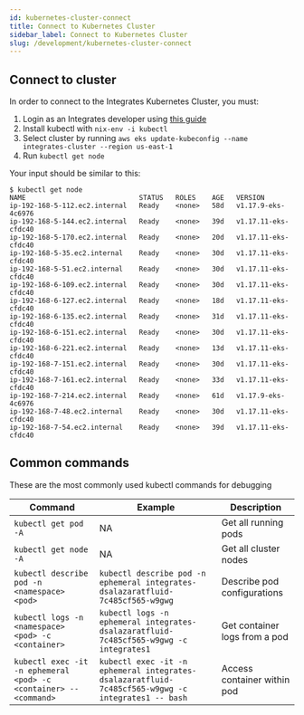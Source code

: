 ```yaml
---
id: kubernetes-cluster-connect
title: Connect to Kubernetes Cluster
sidebar_label: Connect to Kubernetes Cluster
slug: /development/kubernetes-cluster-connect
---
```


## Connect to cluster

In order to connect to the Integrates Kubernetes Cluster, you must:

1. Login as an Integrates developer using [this guide](/development/get-dev-keys)
2. Install kubectl with `nix-env -i kubectl`
3. Select cluster by running `aws eks update-kubeconfig --name integrates-cluster --region us-east-1`
4. Run `kubectl get node`

Your input should be similar to this:

```
$ kubectl get node
NAME                            STATUS   ROLES    AGE   VERSION
ip-192-168-5-112.ec2.internal   Ready    <none>   58d   v1.17.9-eks-4c6976
ip-192-168-5-144.ec2.internal   Ready    <none>   39d   v1.17.11-eks-cfdc40
ip-192-168-5-170.ec2.internal   Ready    <none>   20d   v1.17.11-eks-cfdc40
ip-192-168-5-35.ec2.internal    Ready    <none>   30d   v1.17.11-eks-cfdc40
ip-192-168-5-51.ec2.internal    Ready    <none>   30d   v1.17.11-eks-cfdc40
ip-192-168-6-109.ec2.internal   Ready    <none>   30d   v1.17.11-eks-cfdc40
ip-192-168-6-127.ec2.internal   Ready    <none>   18d   v1.17.11-eks-cfdc40
ip-192-168-6-135.ec2.internal   Ready    <none>   31d   v1.17.11-eks-cfdc40
ip-192-168-6-151.ec2.internal   Ready    <none>   30d   v1.17.11-eks-cfdc40
ip-192-168-6-221.ec2.internal   Ready    <none>   13d   v1.17.11-eks-cfdc40
ip-192-168-7-151.ec2.internal   Ready    <none>   30d   v1.17.11-eks-cfdc40
ip-192-168-7-161.ec2.internal   Ready    <none>   33d   v1.17.11-eks-cfdc40
ip-192-168-7-214.ec2.internal   Ready    <none>   61d   v1.17.9-eks-4c6976
ip-192-168-7-48.ec2.internal    Ready    <none>   30d   v1.17.11-eks-cfdc40
ip-192-168-7-54.ec2.internal    Ready    <none>   39d   v1.17.11-eks-cfdc40
```

## Common commands

These are the most commonly used kubectl commands for debugging

| Command                                                           | Example                                                                                            | Description                   |
| ----------------------------------------------------------------- | -------------------------------------------------------------------------------------------------- | ----------------------------- |
| `kubectl get pod -A`                                              | NA                                                                                                 | Get all running pods          |
| `kubectl get node -A`                                             | NA                                                                                                 | Get all cluster nodes         |
| `kubectl describe pod -n <namespace> <pod>`                       | `kubectl describe pod -n ephemeral integrates-dsalazaratfluid-7c485cf565-w9gwg`                    | Describe pod configurations   |
| `kubectl logs -n <namespace> <pod> -c <container>`                | `kubectl logs -n ephemeral integrates-dsalazaratfluid-7c485cf565-w9gwg -c integrates1`             | Get container logs from a pod |
| `kubectl exec -it -n ephemeral <pod> -c <container> -- <command>` | `kubectl exec -it -n ephemeral integrates-dsalazaratfluid-7c485cf565-w9gwg -c integrates1 -- bash` | Access container within pod   |
